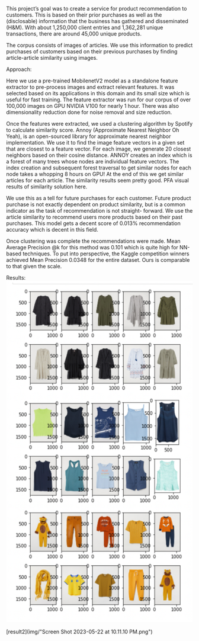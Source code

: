 This project’s goal was to create a service for product recommendation to customers. This is based on their prior purchases as well as the (disclosable) information that the business has gathered and disseminated (H&M).
With about 1,250,000 client entries and 1,362,281 unique transactions, there are around 45,000 unique products.

The corpus consists of images of articles. We use this information to predict purchases of customers based on their previous purchases by finding article-article similarity using images.


Approach:

Here we use a pre-trained MobilenetV2 model as a standalone feature extractor to pre-process images and extract relevant features. It was selected based on its applications in this domain and its small size which is useful for fast training. The feature extractor was run for our corpus of over 100,000 images on GPU NVIDIA V100 for nearly 1 hour. There was also dimensionality reduction done for noise removal and size reduction.

Once the features were extracted, we used a clustering algorithm by Spotify to calculate similarity score. Annoy (Approximate Nearest Neighbor Oh Yeah), is an open-sourced library for approximate nearest neighbor implementation. We use it to find the image feature vectors in a given set that are closest to a feature vector. For each image, we generate 20 closest neighbors based on their cosine distance. ANNOY creates an index which is a forest of many trees whose nodes are individual feature vectors. The index creation and subsequent forest traversal to get similar nodes for each node takes a whopping 8 hours on GPU! At the end of this we get similar articles for each article. The similarity results seem pretty good. PFA visual results of similarity solution here.

We use this as a tell for future purchases for each customer. Future product purchase is not exactly dependent on product similarity, but is a common indicator as the task of recommendation is not straight- forward. We use the article similarity to recommend users more products based on their past purchases. This model gets a decent score of 0.013% recommendation accuracy which is decent in this field.

Once clustering was complete the recommendations were made. Mean Average Precision @k for this method was 0.101 which is quite high for NN-based techniques. To put into perspective, the Kaggle competition winners achieved Mean Precision 0.0348 for the entire dataset. Ours is comparable to that given the scale.

Results:
<img src="img/Screen Shot 2023-05-22 at 10.10.32 PM.png">

[result2](img/"Screen Shot 2023-05-22 at 10.11.10 PM.png")
